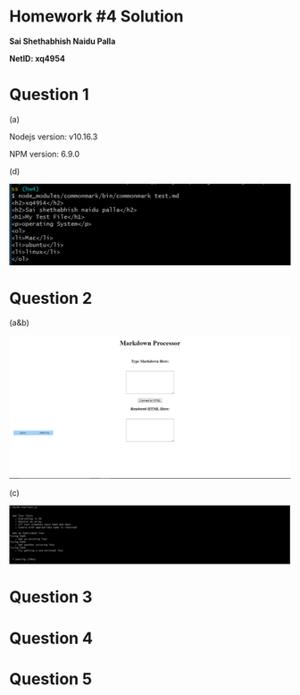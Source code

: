 # Homework #4 Solution

**Sai Shethabhish Naidu Palla**

**NetID: xq4954**

# Question 1
(a)

Nodejs version: v10.16.3

NPM version: 6.9.0

(d)

![1](images/2.png)

# Question 2

(a&b)

![2](images/3.PNG)

(c)

![3](images/4.png)

# Question 3

# Question 4

# Question 5



